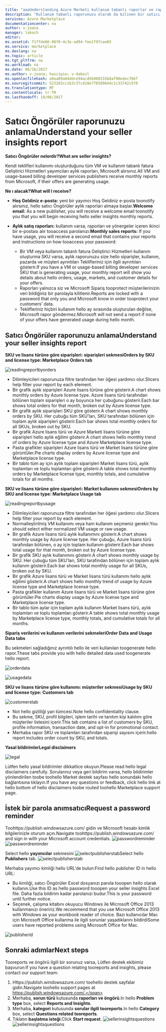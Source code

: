 ```yaml
---
title: "aaaUnderstanding Azure Marketi kullanım tabanlı raporlar ve raporlama seller ınsights | Microsoft Docs"
description: "Kullanım tabanlı raporunuzu olarak da bilinen bir satıcı Öngörüler rapor hello Azure Market, satıcı olarak anlama"
services: Azure Marketplace
documentationcenter: na
author: v-jeana
manager: lakoch
editor: 
ms.assetid: f1ffde66-98f0-4c3e-ad94-fee1f97cae03
ms.service: marketplace
ms.devlang: na
ms.topic: article
ms.tgt_pltfrm: na
ms.workload: na
ms.date: 06/16/2017
ms.author: v-jeana; hascipio; v-dabosl
ms.openlocfilehash: a9aa09a84ddce94acd5b988155b8af98edec766f
ms.sourcegitcommit: 523283cc1b3c37c428e77850964dc1c33742c5f0
ms.translationtype: MT
ms.contentlocale: tr-TR
ms.lasthandoff: 10/06/2017
---
```

# <a name="understand-your-seller-insights-report"></a><span data-ttu-id="b9e68-103">Satıcı Öngörüler raporunuzu anlama</span><span class="sxs-lookup"><span data-stu-id="b9e68-103">Understand your seller insights report</span></span>
<span data-ttu-id="b9e68-104">**Satıcı Öngörüler nelerdir?**</span><span class="sxs-lookup"><span data-stu-id="b9e68-104">**What are seller insights?**</span></span>

<span data-ttu-id="b9e68-105">Kendi teklifleri kullanımı oluşturduğunu tüm VM ve kullanım tabanlı fatura Geliştirici Hizmetleri yayımcıları aylık raporları, Microsoft alırsınız.</span><span class="sxs-lookup"><span data-stu-id="b9e68-105">All VM and usage-based billing developer services publishers receive monthly reports from Microsoft, if their offers are generating usage.</span></span>

<span data-ttu-id="b9e68-106">**Ne ı alacak?**</span><span class="sxs-lookup"><span data-stu-id="b9e68-106">**What will I receive?**</span></span>

* <span data-ttu-id="b9e68-107">**Hoş Geldiniz e-posta:** yeni bir yayımcı Hoş Geldiniz e-posta toonotify alırsınız, hello satıcı Öngörüler aylık raporları almaya başlar.</span><span class="sxs-lookup"><span data-stu-id="b9e68-107">**Welcome email:** As a new publisher, you will receive a welcome email toonotify you that you will begin receiving hello seller insights monthly reports.</span></span>
* <span data-ttu-id="b9e68-108">**Aylık satış raporları:** kullanım varsa, raporları ve yönergeler içeren ikinci bir e-postası alır tooaccess parolanızı:</span><span class="sxs-lookup"><span data-stu-id="b9e68-108">**Monthly sales reports:**  If you have usage, you will receive a second email that contains your reports and instructions on how tooaccess your password:</span></span>

  * <span data-ttu-id="b9e68-109">Bir VM veya kullanım tabanlı fatura Geliştirici Hizmetleri kullanım oluşturma SKU varsa, aylık raporunuzu size hello siparişler, kullanım, pazarda ve müşteri ayrıntıları Teklifleriniz için ilgili ayrıntıları gösterir.</span><span class="sxs-lookup"><span data-stu-id="b9e68-109">If you have a VM or usage-based billing developer services SKU that is generating usage, your monthly report will show you details about hello orders, usage, markets, and customer details for your offers.</span></span>
  * <span data-ttu-id="b9e68-110">Raporları yalnızca siz ve Microsoft Sipariş tooprotect müşterilerinizin veri bildiğiniz bir parolayla kilitlenir.</span><span class="sxs-lookup"><span data-stu-id="b9e68-110">Reports are locked with a password that only you and Microsoft know in order tooprotect your customers’ data.</span></span>
  * <span data-ttu-id="b9e68-111">Teklifleriniz hiçbiri kullanım hello ay sırasında oluşturulan değilse, Microsoft rapor göndermez.</span><span class="sxs-lookup"><span data-stu-id="b9e68-111">Microsoft will not send a report if none of your offers have generated usage during hello month.</span></span>

## <a name="understand-your-seller-insights-report"></a><span data-ttu-id="b9e68-112">Satıcı Öngörüler raporunuzu anlama</span><span class="sxs-lookup"><span data-stu-id="b9e68-112">Understand your seller insights report</span></span>
<span data-ttu-id="b9e68-113">**SKU ve lisans türüne göre siparişleri: siparişleri sekmesi**</span><span class="sxs-lookup"><span data-stu-id="b9e68-113">**Orders by SKU and license type:  Marketplace Orders tab**</span></span>

![readingreportbyorders][2]

* <span data-ttu-id="b9e68-115">Dilimleyicileri raporunuza filtre tarafından her öğesi yardımcı olur.</span><span class="sxs-lookup"><span data-stu-id="b9e68-115">Slicers help filter your report by each element.</span></span>
* <span data-ttu-id="b9e68-116">Bir grafik aylık siparişleri Azure lisans türüne göre gösterir.</span><span class="sxs-lookup"><span data-stu-id="b9e68-116">A chart shows monthly orders by Azure license type.</span></span> <span data-ttu-id="b9e68-117">Azure lisans türü tarafından bölünen toplam siparişleri o ay boyunca her çubuğunu gösterir.</span><span class="sxs-lookup"><span data-stu-id="b9e68-117">Each bar shows total orders for that month, broken out by Azure license type.</span></span>
* <span data-ttu-id="b9e68-118">Bir grafik aylık siparişleri SKU göre gösterir.</span><span class="sxs-lookup"><span data-stu-id="b9e68-118">A chart shows monthly orders by SKU.</span></span> <span data-ttu-id="b9e68-119">Her çubuğu tüm SKU'ları, SKU tarafından bölünen için toplam aylık siparişleri gösterir.</span><span class="sxs-lookup"><span data-stu-id="b9e68-119">Each bar shows total monthly orders for all SKUs, broken out by SKU.</span></span>
* <span data-ttu-id="b9e68-120">Bir grafik Azure lisans türü ve Azure Marketi lisans türüne göre siparişleri hello aylık eğilimi gösterir.</span><span class="sxs-lookup"><span data-stu-id="b9e68-120">A chart shows hello monthly trend of orders by Azure license type and Azure Marketplace license type.</span></span>
* <span data-ttu-id="b9e68-121">Pasta grafikler siparişleri Azure lisans türü ve Market lisans türüne göre görüntüler.</span><span class="sxs-lookup"><span data-stu-id="b9e68-121">Pie charts display orders by Azure license type and Marketplace license type.</span></span>
* <span data-ttu-id="b9e68-122">Bir tablo tüm ay için aylık toplam siparişleri Market lisans türü, aylık toplamları ve toplu toplamları göre gösterir.</span><span class="sxs-lookup"><span data-stu-id="b9e68-122">A table shows total monthly orders by Marketplace license type, monthly totals, and cumulative totals for all months.</span></span>

<span data-ttu-id="b9e68-123">**SKU ve lisans türüne göre siparişleri: Market kullanımı sekmesi**</span><span class="sxs-lookup"><span data-stu-id="b9e68-123">**Orders by SKU and license type:  Marketplace Usage tab**</span></span>

![readingreportbyusage][3]

* <span data-ttu-id="b9e68-125">Dilimleyicileri raporunuza filtre tarafından her öğesi yardımcı olur.</span><span class="sxs-lookup"><span data-stu-id="b9e68-125">Slicers help filter your report by each element.</span></span>
* <span data-ttu-id="b9e68-126">Normalleştirilmiş VM kullanımı veya ham kullanım seçmeniz gerekir.</span><span class="sxs-lookup"><span data-stu-id="b9e68-126">You should select either normalized VM usage or raw usage.</span></span>
* <span data-ttu-id="b9e68-127">Bir grafik Azure lisans türü aylık kullanımını gösterir.</span><span class="sxs-lookup"><span data-stu-id="b9e68-127">A chart shows monthly usage by Azure license type.</span></span> <span data-ttu-id="b9e68-128">Her çubuğu, Azure lisans türü tarafından bölünen, o ay için toplam kullanım gösterir.</span><span class="sxs-lookup"><span data-stu-id="b9e68-128">Each bar shows total usage for that month, broken out by Azure license type.</span></span>
* <span data-ttu-id="b9e68-129">Bir grafik SKU aylık kullanımını gösterir.</span><span class="sxs-lookup"><span data-stu-id="b9e68-129">A chart shows monthly usage by SKU.</span></span> <span data-ttu-id="b9e68-130">Her çubuğu tüm SKU'ları, SKU tarafından bölünen için toplam aylık kullanım gösterir.</span><span class="sxs-lookup"><span data-stu-id="b9e68-130">Each bar shows total monthly usage for all SKUs, broken out by SKU.</span></span>
* <span data-ttu-id="b9e68-131">Bir grafik Azure lisans türü ve Market lisans türü kullanımı hello aylık eğilimi gösterir.</span><span class="sxs-lookup"><span data-stu-id="b9e68-131">A chart shows hello monthly trend of usage by Azure license type and Marketplace license type.</span></span>
* <span data-ttu-id="b9e68-132">Pasta grafikler kullanım Azure lisans türü ve Market lisans türüne göre görüntüler.</span><span class="sxs-lookup"><span data-stu-id="b9e68-132">Pie charts display usage by Azure license type and Marketplace license type.</span></span>
* <span data-ttu-id="b9e68-133">Bir tablo tüm aylar için toplam aylık kullanım Market lisans türü, aylık toplamları ve toplu toplamları gösterir.</span><span class="sxs-lookup"><span data-stu-id="b9e68-133">A table shows total monthly usage by Marketplace license type, monthly totals, and cumulative totals for all months.</span></span>

<span data-ttu-id="b9e68-134">**Sipariş verilerini ve kullanım verilerini sekmeleri**</span><span class="sxs-lookup"><span data-stu-id="b9e68-134">**Order Data and Usage Data tabs**</span></span>

<span data-ttu-id="b9e68-135">Bu sekmeleri sağladığınız ayrıntılı hello ile veri kullanılan toogenerate hello rapor.</span><span class="sxs-lookup"><span data-stu-id="b9e68-135">These tabs provide you with hello detailed data used toogenerate hello report.</span></span>

![orderdata][4]

![usagedata][5]

<span data-ttu-id="b9e68-138">**SKU ve lisans türüne göre kullanımı: müşteriler sekmesi**</span><span class="sxs-lookup"><span data-stu-id="b9e68-138">**Usage by SKU and license type:  Customers tab**</span></span>

![customerstab][6]

* <span data-ttu-id="b9e68-140">Not hello gizliliği yan tümcesi.</span><span class="sxs-lookup"><span data-stu-id="b9e68-140">Note hello confidentiality clause.</span></span>
* <span data-ttu-id="b9e68-141">Bu sekme, SKU, profil bilgileri, işlem tarihi ve tanıtım kişi katılımı göre müşteriler listesini içerir.</span><span class="sxs-lookup"><span data-stu-id="b9e68-141">This tab contains a list of customers by SKU, profile information, transaction date, and opt-in for promotional contact.</span></span>
* <span data-ttu-id="b9e68-142">Merhaba rapor SKU ve toplamları tarafından siparişi sayısını içerir.</span><span class="sxs-lookup"><span data-stu-id="b9e68-142">hello report includes order count by SKU, and totals.</span></span>

<span data-ttu-id="b9e68-143">**Yasal bildirimler**</span><span class="sxs-lookup"><span data-stu-id="b9e68-143">**Legal disclaimers**</span></span>

![legal][1]

<span data-ttu-id="b9e68-145">Lütfen hello yasal bildirimler dikkatlice okuyun.</span><span class="sxs-lookup"><span data-stu-id="b9e68-145">Please read hello legal disclaimers carefully.</span></span> <span data-ttu-id="b9e68-146">Sorularınız veya geri bildirim varsa, hello bildirimler yönlendirilen toobe toohello Market destek sayfası hello sonundaki hello bağlantısına tıklayın.</span><span class="sxs-lookup"><span data-stu-id="b9e68-146">If you have any questions or feedback, click hello link at hello bottom of hello disclaimers toobe routed toohello Marketplace support page.</span></span>

## <a name="request-a-password-reminder"></a><span data-ttu-id="b9e68-147">İstek bir parola anımsatıcı</span><span class="sxs-lookup"><span data-stu-id="b9e68-147">Request a password reminder</span></span>
<span data-ttu-id="b9e68-148">Toohttps://publish.windowsazure.com/ gidin ve Microsoft hesabı kimlik bilgilerinizle oturum açın.</span><span class="sxs-lookup"><span data-stu-id="b9e68-148">Navigate toohttps://publish.windowsazure.com/ and sign in with your Microsoft account credentials.</span></span>
<span data-ttu-id="b9e68-149">![passwordreminder][7]</span><span class="sxs-lookup"><span data-stu-id="b9e68-149">![passwordreminder][7]</span></span>

<span data-ttu-id="b9e68-150">Select hello **yayımcılar** sekmesini ![selectpublisherstab][8]</span><span class="sxs-lookup"><span data-stu-id="b9e68-150">Select hello **Publishers** tab. ![selectpublisherstab][8]</span></span>

<span data-ttu-id="b9e68-151">Merhaba yayımcı kimliği hello URL'de bulun:</span><span class="sxs-lookup"><span data-stu-id="b9e68-151">Find hello publisher ID in hello URL:</span></span>

* <span data-ttu-id="b9e68-152">Bu kimliği, satıcı Öngörüler Excel dosyanızı parola tooopen hello olarak kullanın.</span><span class="sxs-lookup"><span data-stu-id="b9e68-152">Use this ID as hello password tooopen your seller insights Excel file.</span></span>
  <span data-ttu-id="b9e68-153">Daha fazla bildirim kadar parolanızı budur.</span><span class="sxs-lookup"><span data-stu-id="b9e68-153">This is your password until further notice.</span></span>
* <span data-ttu-id="b9e68-154">Seçenek, çalışma kitabını okuyucu Windows ile Microsoft Office 2013 kullanmanızı öneririz.</span><span class="sxs-lookup"><span data-stu-id="b9e68-154">We recommend that you use Microsoft Office 2013 with Windows as your workbook reader of choice.</span></span>  <span data-ttu-id="b9e68-155">Bazı kullanıcılar Mac için Microsoft Office kullanma ile ilgili sorunlar yaşadıklarını bildirdi</span><span class="sxs-lookup"><span data-stu-id="b9e68-155">Some users have reported problems using Microsoft Office for Mac.</span></span>

![publisherid][9]

## <a name="next-steps"></a><span data-ttu-id="b9e68-157">Sonraki adımlar</span><span class="sxs-lookup"><span data-stu-id="b9e68-157">Next steps</span></span>
<span data-ttu-id="b9e68-158">Tooreports ve öngörü ilgili bir sorunuz varsa, Lütfen destek ekibimiz başvurun:</span><span class="sxs-lookup"><span data-stu-id="b9e68-158">If you have a question relating tooreports and insights, please contact our support team:</span></span>

1. <span data-ttu-id="b9e68-159">Https://publish.windowsazure.com/ toohello destek sayfalar gidin.</span><span class="sxs-lookup"><span data-stu-id="b9e68-159">Navigate toohello support pages at https://publish.windowsazure.com/.</span></span>
2. <span data-ttu-id="b9e68-160">Merhaba, **sorun türü** kutusunda **raporları ve öngörü**.</span><span class="sxs-lookup"><span data-stu-id="b9e68-160">In hello **Problem type** box, select **Reports and Insights**.</span></span>
3. <span data-ttu-id="b9e68-161">Merhaba, **kategori** kutusunda **sorular ilgili tooreports**.</span><span class="sxs-lookup"><span data-stu-id="b9e68-161">In hello **Category** box, select **Questions related tooreports**.</span></span>
4. <span data-ttu-id="b9e68-162">Tıklatın **başlatma isteği**.</span><span class="sxs-lookup"><span data-stu-id="b9e68-162">Click **Start request**.</span></span>
   <span data-ttu-id="b9e68-163">![sellerinsightsquestions][10]</span><span class="sxs-lookup"><span data-stu-id="b9e68-163">![sellerinsightsquestions][10]</span></span>

[1]: ./media/marketplace-publishing-report-seller-insights/legal.png
[2]: ./media/marketplace-publishing-report-seller-insights/readingreportbyorders.png
[3]: ./media/marketplace-publishing-report-seller-insights/readingreportbyusage.png
[4]: ./media/marketplace-publishing-report-seller-insights/orderdata.png
[5]: ./media/marketplace-publishing-report-seller-insights/usagedata.png
[6]: ./media/marketplace-publishing-report-seller-insights/customerstab.png
[7]: ./media/marketplace-publishing-report-seller-insights/passwordreminder.png
[8]: ./media/marketplace-publishing-report-seller-insights/selectpublisherstab.png
[9]: ./media/marketplace-publishing-report-seller-insights/publisherid.png
[10]: ./media/marketplace-publishing-report-seller-insights/sellerinsightsquestions.png
